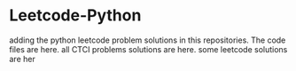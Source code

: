 # Leetcode-Python
adding the python leetcode problem solutions in this repositories. 
The code files are here.
all CTCI problems solutions are here.
some leetcode solutions are her



























































































































































































































































































































































































































































































































































